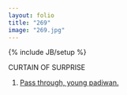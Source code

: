 ```yaml
---
layout: folio
title: "269"
image: "269.jpg"
---
```

{% include JB/setup %}

<div class="copy">
	<p>CURTAIN OF SURPRISE</p>
</div>

<div class="choice">
	<ol>
		<li><a href="270.html">
			Pass through, young padiwan. 
</a></li>
	</ol>
</div>